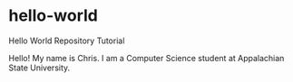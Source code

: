 # hello-world
Hello World Repository Tutorial

Hello! My name is Chris. I am a Computer Science student at Appalachian State University.
